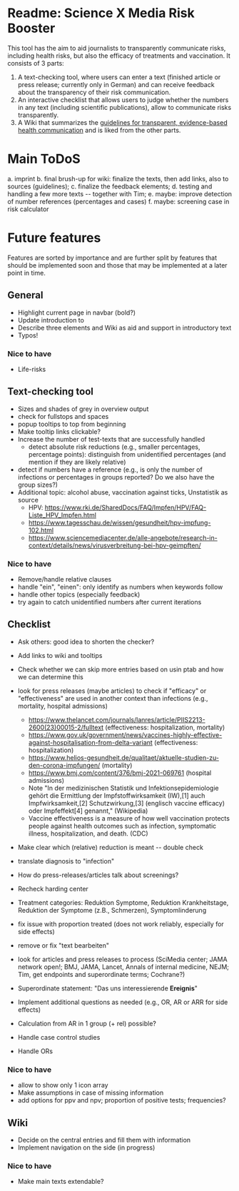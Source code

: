 # Readme: Science X Media Risk Booster 

This tool has the aim to aid journalists to transparently communicate risks, including health risks, but also the efficacy of treatments and vaccination. 
It consists of 3 parts: 

1. A text-checking tool, where users can enter a text (finished article or press release; currently only in German) and can receive feedback about the transparency of their risk communication.
2. An interactive checklist that allows users to judge whether the numbers in any text (including scientific publications), allow to communicate risks transparently.
3. A Wiki that summarizes the  [guidelines for transparent, evidence-based health communication](https://www.google.com/url?sa=t&source=web&rct=j&opi=89978449&url=https://www.ebm-netzwerk.de/de/medien/pdf/leitlinie-evidenzbasierte-gesundheitsinformation-fin.pdf&ved=2ahUKEwj4qPyDqpKGAxVE_7sIHXAMDNsQFnoECBIQAQ&usg=AOvVaw2JvtJWGC4VuUWCM1IMnl11)
and is liked from the other parts.

# Main ToDoS

a. imprint
b. final brush-up for wiki: finalize the texts, then add links, also to sources (guidelines);
c. finalize the feedback elements;
d. testing and handling a few more texts -- together with Tim;
e. maybe: improve detection of number references (percentages and cases)
f. maybe: screening case in risk calculator


# Future features 

Features are sorted by importance and are further split by features that should be implemented soon and those that may be implemented at a later point in time.

## General 

* Highlight current page in navbar (bold?)
* Update introduction to 
* Describe three elements and Wiki as aid and support in introductory text
* Typos!

### Nice to have 

* Life-risks 

## Text-checking tool 

* Sizes and shades of grey in overview output
* check for fullstops and spaces
* popup tooltips to top from beginning
* Make tooltip links clickable?
* Increase the number of test-texts that are successfully handled
    + detect absolute risk reductions (e.g., smaller percentages, percentage points): distinguish from unidentified percentages (and mention if they are likely relative)
* detect if numbers have a reference (e.g., is only the number of infections or percentages in groups reported? 
Do we also have the group sizes?)
* Additional topic: alcohol abuse, vaccination against ticks, Unstatistik as source
    + HPV: https://www.rki.de/SharedDocs/FAQ/Impfen/HPV/FAQ-Liste_HPV_Impfen.html 
    + https://www.tagesschau.de/wissen/gesundheit/hpv-impfung-102.html
    + https://www.sciencemediacenter.de/alle-angebote/research-in-context/details/news/virusverbreitung-bei-hpv-geimpften/

### Nice to have

* Remove/handle relative clauses 
* handle "ein", "einen": only identify as numbers when keywords follow
* handle other topics (especially feedback)
* try again to catch unidentified numbers after current iterations 


## Checklist

* Ask others: good idea to shorten the checker?
* Add links to wiki and tooltips
* Check whether we can skip more entries based on usin ptab and how we can determine this

* look for press releases (maybe articles) to check if "efficacy" or "effectiveness" are used in another context than infections (e.g., mortality, hospital admissions)
  * https://www.thelancet.com/journals/lanres/article/PIIS2213-2600(23)00015-2/fulltext (effectiveness: hospitalization, mortality)
  * https://www.gov.uk/government/news/vaccines-highly-effective-against-hospitalisation-from-delta-variant (effectiveness: hospitalization)
  * https://www.helios-gesundheit.de/qualitaet/aktuelle-studien-zu-den-corona-impfungen/ (mortality)
  * https://www.bmj.com/content/376/bmj-2021-069761 (hospital admissions) 
  * Note "In der medizinischen Statistik und Infektionsepidemiologie gehört die Ermittlung der Impfstoffwirksamkeit (IW),[1] auch Impfwirksamkeit,[2] Schutzwirkung,[3] (englisch vaccine efficacy) oder Impfeffekt[4] genannt," (Wikipedia)
  * Vaccine effectiveness is a measure of how well vaccination protects people against health outcomes such as infection, symptomatic illness, hospitalization, and death. (CDC)
* Make clear which (relative) reduction is meant -- double check
* translate diagnosis to "infection"
* How do press-releases/articles talk about screenings?
* Recheck harding center
* Treatment categories: Reduktion Symptome, Reduktion Krankheitstage, Reduktion der Symptome (z.B., Schmerzen), Symptomlinderung

* fix issue with proportion treated (does not work reliably, especially for side effects)
* remove or fix "text bearbeiten"

* look for articles and press releases to process (SciMedia center; JAMA network open!; BMJ, JAMA, Lancet, Annals of internal medicine, NEJM; Tim, get endpoints and superordinate terms; Cochrane?)
* Superordinate statement: "Das uns interessierende **Ereignis**"
* Implement additional questions as needed (e.g., OR, AR or ARR for side effects)
* Calculation from AR in 1 group (+ rel) possible?
* Handle case control studies
* Handle ORs

### Nice to have

* allow to show only 1 icon array
* Make assumptions in case of missing information
* add options for ppv and npv; proportion of positive tests; frequencies?

## Wiki

* Decide on the central entries and fill them with information
* Implement navigation on the side (in progress)

### Nice to have

* Make main texts extendable?
